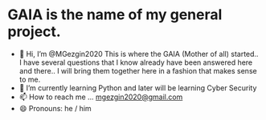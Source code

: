 # GAIA is the name of my general project.
- 👋 Hi, I’m @MGezgin2020
This is where the GAIA (Mother of all) started.. I have several questions that I know already have been answered here and there.. I will bring them together here in a fashion that makes sense to me.
- 🌱 I’m currently learning Python and later will be learning Cyber Security
- 📫 How to reach me ... mgezgin2020@gmail.com
- 😄 Pronouns: he / him 
